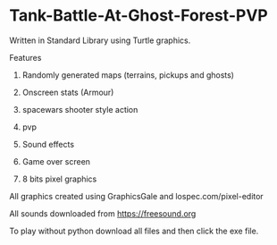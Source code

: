 # Tank-Battle-At-Ghost-Forest-PVP

Written in Standard Library using Turtle graphics. 


Features

1) Randomly generated maps (terrains, pickups and ghosts)  

2) Onscreen stats (Armour) 

3) spacewars shooter style action 

4) pvp 

5) Sound effects

6) Game over screen

7) 8 bits pixel graphics


All graphics created using GraphicsGale and lospec.com/pixel-editor

All sounds downloaded from https://freesound.org

To play without python download all files and then click the exe file. 
